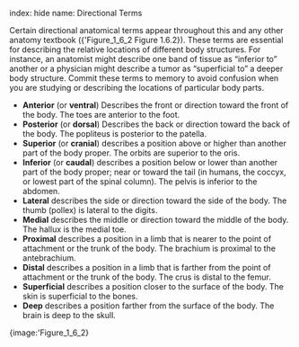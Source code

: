 index: hide
name: Directional Terms

Certain directional anatomical terms appear throughout this and any other anatomy textbook ({'Figure_1_6_2 Figure 1.6.2}). These terms are essential for describing the relative locations of different body structures. For instance, an anatomist might describe one band of tissue as “inferior to” another or a physician might describe a tumor as “superficial to” a deeper body structure. Commit these terms to memory to avoid confusion when you are studying or describing the locations of particular body parts.

  *  **Anterior** (or  **ventral**) Describes the front or direction toward the front of the body. The toes are anterior to the foot.
  *  **Posterior** (or  **dorsal**) Describes the back or direction toward the back of the body. The popliteus is posterior to the patella.
  *  **Superior** (or  **cranial**) describes a position above or higher than another part of the body proper. The orbits are superior to the oris.
  *  **Inferior** (or  **caudal**) describes a position below or lower than another part of the body proper; near or toward the tail (in humans, the coccyx, or lowest part of the spinal column). The pelvis is inferior to the abdomen.
  *  **Lateral** describes the side or direction toward the side of the body. The thumb (pollex) is lateral to the digits.
  *  **Medial** describes the middle or direction toward the middle of the body. The hallux is the medial toe.
  *  **Proximal** describes a position in a limb that is nearer to the point of attachment or the trunk of the body. The brachium is proximal to the antebrachium.
  *  **Distal** describes a position in a limb that is farther from the point of attachment or the trunk of the body. The crus is distal to the femur.
  *  **Superficial** describes a position closer to the surface of the body. The skin is superficial to the bones.
  *  **Deep** describes a position farther from the surface of the body. The brain is deep to the skull.


{image:'Figure_1_6_2}
        
